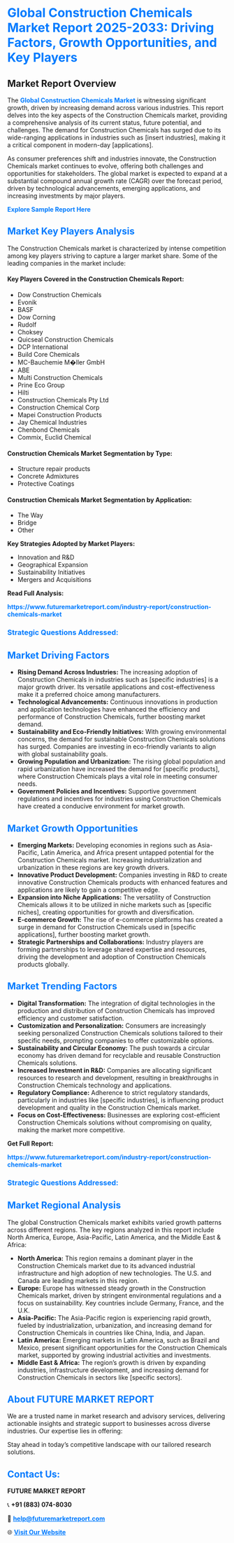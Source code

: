 <h1 style="color: #007BFF;">Global Construction Chemicals Market Report 2025-2033: Driving Factors, Growth Opportunities, and Key Players</h1>

<section id="overview">
<h2>Market Report Overview</h2>
<p>The <a href="https://www.futuremarketreport.com/industry-report/construction-chemicals-market" style="color: #007BFF; text-decoration: none;"><strong>Global Construction Chemicals Market</strong></a> is witnessing significant growth, driven by increasing demand across various industries. This report delves into the key aspects of the Construction Chemicals market, providing a comprehensive analysis of its current status, future potential, and challenges. The demand for Construction Chemicals has surged due to its wide-ranging applications in industries such as [insert industries], making it a critical component in modern-day [applications].</p>
<p>As consumer preferences shift and industries innovate, the Construction Chemicals market continues to evolve, offering both challenges and opportunities for stakeholders. The global market is expected to expand at a substantial compound annual growth rate (CAGR) over the forecast period, driven by technological advancements, emerging applications, and increasing investments by major players.</p>
</section>

<section id="overview">
<p><a href="https://www.futuremarketreport.com/request-sample/reportId=90201" style="color: #007BFF; text-decoration: none;"><strong>Explore Sample Report Here</strong></a></p>
</section>

<section id="key-players">
<h2 style="color: #007BFF;">Market Key Players Analysis</h2>
<p>The Construction Chemicals market is characterized by intense competition among key players striving to capture a larger market share. Some of the leading companies in the market include:</p>
<h4>Key Players Covered in the Construction Chemicals Report:</h4>
<ul><li>Dow Construction Chemicals</li><li>Evonik</li><li>BASF</li><li>Dow Corning</li><li>Rudolf</li><li>Choksey</li><li>Quicseal Construction Chemicals</li><li>DCP International</li><li>Build Core Chemicals</li><li>MC-Bauchemie M�ller GmbH</li><li>ABE</li><li>Multi Construction Chemicals</li><li>Prine Eco Group</li><li>Hilti</li><li>Construction Chemicals Pty Ltd</li><li>Construction Chemical Corp</li><li>Mapei Construction Products</li><li>Jay Chemical Industries</li><li>Chenbond Chemicals</li><li>Commix, Euclid Chemical</li></ul>
<h4>Construction Chemicals Market Segmentation by Type:</h4>
<ul><li>Structure repair products</li><li>Concrete Admixtures</li><li>Protective Coatings</li></ul>

<h4>Construction Chemicals Market Segmentation by Application:</h4>
<ul><li>The Way</li><li>Bridge</li><li>Other</li></ul>
<p><strong>Key Strategies Adopted by Market Players:</strong></p>
<ul>
<li>Innovation and R&D</li>
<li>Geographical Expansion</li>
<li>Sustainability Initiatives</li>
<li>Mergers and Acquisitions</li>
</ul>
</section>

<section>
<p><strong>Read Full Analysis: </strong></p><a href="https://www.futuremarketreport.com/industry-report/construction-chemicals-market" style="color: #007BFF; text-decoration: none;"><strong>https://www.futuremarketreport.com/industry-report/construction-chemicals-market</strong></a>
<h3 style="color: #007BFF;">Strategic Questions Addressed:</h3>
</section>

<section id="driving-factors">
<h2 style="color: #007BFF;">Market Driving Factors</h2>
<ul>
<li><strong>Rising Demand Across Industries:</strong> The increasing adoption of Construction Chemicals in industries such as [specific industries] is a major growth driver. Its versatile applications and cost-effectiveness make it a preferred choice among manufacturers.</li>
<li><strong>Technological Advancements:</strong> Continuous innovations in production and application technologies have enhanced the efficiency and performance of Construction Chemicals, further boosting market demand.</li>
<li><strong>Sustainability and Eco-Friendly Initiatives:</strong> With growing environmental concerns, the demand for sustainable Construction Chemicals solutions has surged. Companies are investing in eco-friendly variants to align with global sustainability goals.</li>
<li><strong>Growing Population and Urbanization:</strong> The rising global population and rapid urbanization have increased the demand for [specific products], where Construction Chemicals plays a vital role in meeting consumer needs.</li>
<li><strong>Government Policies and Incentives:</strong> Supportive government regulations and incentives for industries using Construction Chemicals have created a conducive environment for market growth.</li>
</ul>
</section>

<section id="growth-opportunities">
<h2 style="color: #007BFF;">Market Growth Opportunities</h2>
<ul>
<li><strong>Emerging Markets:</strong> Developing economies in regions such as Asia-Pacific, Latin America, and Africa present untapped potential for the Construction Chemicals market. Increasing industrialization and urbanization in these regions are key growth drivers.</li>
<li><strong>Innovative Product Development:</strong> Companies investing in R&D to create innovative Construction Chemicals products with enhanced features and applications are likely to gain a competitive edge.</li>
<li><strong>Expansion into Niche Applications:</strong> The versatility of Construction Chemicals allows it to be utilized in niche markets such as [specific niches], creating opportunities for growth and diversification.</li>
<li><strong>E-commerce Growth:</strong> The rise of e-commerce platforms has created a surge in demand for Construction Chemicals used in [specific applications], further boosting market growth.</li>
<li><strong>Strategic Partnerships and Collaborations:</strong> Industry players are forming partnerships to leverage shared expertise and resources, driving the development and adoption of Construction Chemicals products globally.</li>
</ul>
</section>

<section id="trending-factors">
<h2 style="color: #007BFF;">Market Trending Factors</h2>
<ul>
<li><strong>Digital Transformation:</strong> The integration of digital technologies in the production and distribution of Construction Chemicals has improved efficiency and customer satisfaction.</li>
<li><strong>Customization and Personalization:</strong> Consumers are increasingly seeking personalized Construction Chemicals solutions tailored to their specific needs, prompting companies to offer customizable options.</li>
<li><strong>Sustainability and Circular Economy:</strong> The push towards a circular economy has driven demand for recyclable and reusable Construction Chemicals solutions.</li>
<li><strong>Increased Investment in R&D:</strong> Companies are allocating significant resources to research and development, resulting in breakthroughs in Construction Chemicals technology and applications.</li>
<li><strong>Regulatory Compliance:</strong> Adherence to strict regulatory standards, particularly in industries like [specific industries], is influencing product development and quality in the Construction Chemicals market.</li>
<li><strong>Focus on Cost-Effectiveness:</strong> Businesses are exploring cost-efficient Construction Chemicals solutions without compromising on quality, making the market more competitive.</li>
</ul>
</section>

<section>
<p><strong>Get Full Report: </strong></p><a href="https://www.futuremarketreport.com/industry-report/construction-chemicals-market" style="color: #007BFF; text-decoration: none;"><strong>https://www.futuremarketreport.com/industry-report/construction-chemicals-market</strong></a>
<h3 style="color: #007BFF;">Strategic Questions Addressed:</h3>
</section>


<section id="regional-analysis">
<h2 style="color: #007BFF;">Market Regional Analysis</h2>
<p>The global Construction Chemicals market exhibits varied growth patterns across different regions. The key regions analyzed in this report include North America, Europe, Asia-Pacific, Latin America, and the Middle East & Africa:</p>
<ul>
<li><strong>North America:</strong> This region remains a dominant player in the Construction Chemicals market due to its advanced industrial infrastructure and high adoption of new technologies. The U.S. and Canada are leading markets in this region.</li>
<li><strong>Europe:</strong> Europe has witnessed steady growth in the Construction Chemicals market, driven by stringent environmental regulations and a focus on sustainability. Key countries include Germany, France, and the U.K.</li>
<li><strong>Asia-Pacific:</strong> The Asia-Pacific region is experiencing rapid growth, fueled by industrialization, urbanization, and increasing demand for Construction Chemicals in countries like China, India, and Japan.</li>
<li><strong>Latin America:</strong> Emerging markets in Latin America, such as Brazil and Mexico, present significant opportunities for the Construction Chemicals market, supported by growing industrial activities and investments.</li>
<li><strong>Middle East & Africa:</strong> The region’s growth is driven by expanding industries, infrastructure development, and increasing demand for Construction Chemicals in sectors like [specific sectors].</li>
</ul>
</section>

<footer>
<h2 style="color: #007BFF;">About FUTURE MARKET REPORT</h2>
<p>We are a trusted name in market research and advisory services, delivering actionable insights and strategic support to businesses across diverse industries. Our expertise lies in offering:</p>

<p>Stay ahead in today’s competitive landscape with our tailored research solutions.</p>

<h2 style="color: #007BFF;">Contact Us:</h2>
<p><strong>FUTURE MARKET REPORT</strong></p>
<p>📞 <strong>+91 (883) 074-8030</strong></p>
<p>📧 <strong><a href="mailto:help@futuremarketreport.com" style="color: #007BFF;">help@futuremarketreport.com</a></strong></p>
<p>🌐 <strong><a href="https://www.futuremarketreport.com/" style="color: #007BFF;">Visit Our Website</a></strong></p>
</footer>